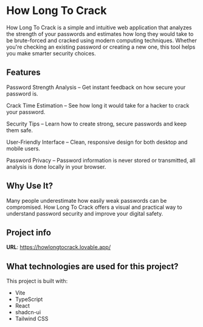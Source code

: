 # How Long To Crack

How Long To Crack is a simple and intuitive web application that analyzes the strength of your passwords and estimates how long they would take to be brute-forced and cracked using modern computing techniques. Whether you're checking an existing password or creating a new one, this tool helps you make smarter security choices.

## Features
Password Strength Analysis – Get instant feedback on how secure your password is.

Crack Time Estimation – See how long it would take for a hacker to crack your password.

Security Tips – Learn how to create strong, secure passwords and keep them safe.

User-Friendly Interface – Clean, responsive design for both desktop and mobile users.

Password Privacy – Password information is never stored or transmitted, all analysis is done locally in your browser.

## Why Use It?
Many people underestimate how easily weak passwords can be compromised. How Long To Crack offers a visual and practical way to understand password security and improve your digital safety.

## Project info

**URL**: https://howlongtocrack.lovable.app/

## What technologies are used for this project?

This project is built with:

- Vite
- TypeScript
- React
- shadcn-ui
- Tailwind CSS
